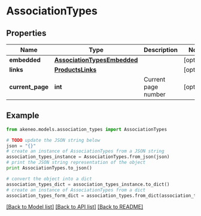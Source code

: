 # AssociationTypes


## Properties
Name | Type | Description | Notes
------------ | ------------- | ------------- | -------------
**embedded** | [**AssociationTypesEmbedded**](AssociationTypesEmbedded.md) |  | [optional] 
**links** | [**ProductsLinks**](ProductsLinks.md) |  | [optional] 
**current_page** | **int** | Current page number | [optional] 

## Example

```python
from akeneo.models.association_types import AssociationTypes

# TODO update the JSON string below
json = "{}"
# create an instance of AssociationTypes from a JSON string
association_types_instance = AssociationTypes.from_json(json)
# print the JSON string representation of the object
print AssociationTypes.to_json()

# convert the object into a dict
association_types_dict = association_types_instance.to_dict()
# create an instance of AssociationTypes from a dict
association_types_form_dict = association_types.from_dict(association_types_dict)
```
[[Back to Model list]](../README.md#documentation-for-models) [[Back to API list]](../README.md#documentation-for-api-endpoints) [[Back to README]](../README.md)


